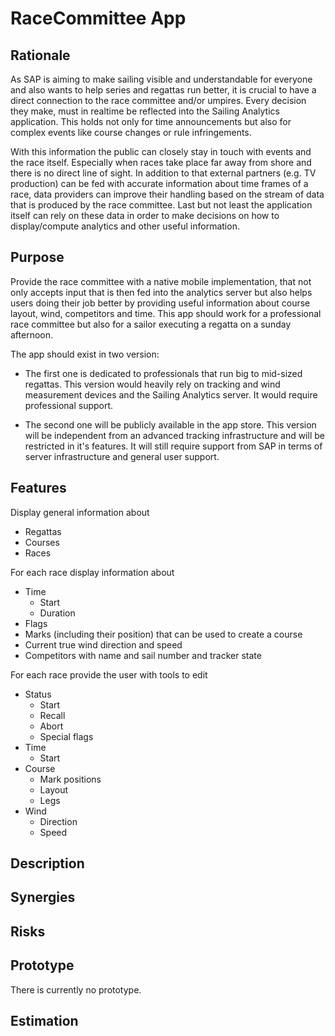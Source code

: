 # RaceCommittee App

## Rationale
As SAP is aiming to make sailing visible and understandable for everyone and also wants to help series and regattas run better, it is crucial to have a direct connection to the race committee and/or umpires. Every decision they make, must in realtime be reflected into the Sailing Analytics application. This holds not only for time announcements but also for complex events like course changes or rule infringements.

With this information the public can closely stay in touch with events and the race itself. Especially when races take place far away from shore and there is no direct line of sight. In addition to that external partners (e.g. TV production) can be fed with accurate information about time frames of a race, data providers can improve their handling based on the stream of data that is produced by the race committee. Last but not least the application itself can rely on these data in order to make decisions on how to display/compute analytics and other useful information.

## Purpose

Provide the race committee with a native mobile implementation, that not only accepts input that is then fed into the analytics server but also helps users doing their job better by providing useful information about course layout, wind, competitors and time. This app should work for a professional race committee but also for a sailor executing a regatta on a sunday afternoon.

The app should exist in two version:

- The first one is dedicated to professionals that run big to mid-sized regattas. This version would heavily rely on tracking and wind measurement devices and the Sailing Analytics server. It would require professional support.

- The second one will be publicly available in the app store. This version will be independent from an advanced tracking infrastructure and will be restricted in it's features. It will still require support from SAP in terms of server infrastructure and general user support.

## Features

Display general information about
* Regattas
* Courses
* Races

For each race display information about
* Time
  * Start
  * Duration
* Flags
* Marks (including their position) that can be used to create a course
* Current true wind direction and speed
* Competitors with name and sail number and tracker state

For each race provide the user with tools to edit
* Status
  * Start
  * Recall
  * Abort
  * Special flags
* Time
  * Start
* Course
  * Mark positions
  * Layout
  * Legs
* Wind
  * Direction
  * Speed

## Description


## Synergies


## Risks


## Prototype

There is currently no prototype.

## Estimation

